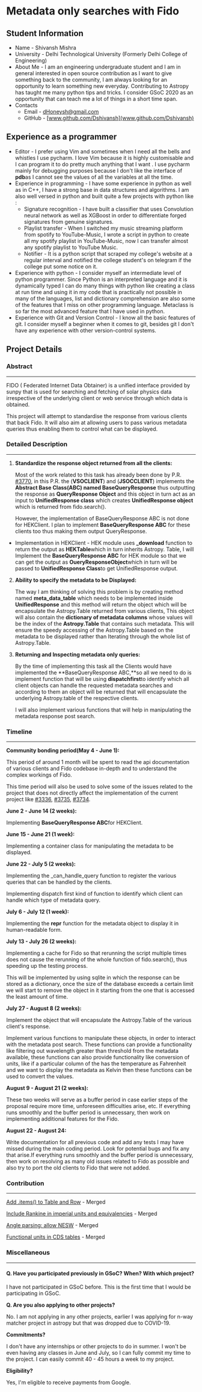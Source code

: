 # Metadata only searches with Fido

## Student Information

* Name - Shivansh Mishra
* University - Delhi Technological University (Formerly Delhi College of Engineering)
* About Me - I am an engineering undergraduate student and I am in general interested in open source contribution as I want to give something back to the community, I am always looking for an opportunity to learn something new everyday. Contributing to Astropy has taught me many python tips and tricks. I consider GSoC 2020 as an opportunity that can teach me a lot of things in a short time span.
* Contacts
  * Email - [dHoneysh@gmail.com](mailto:dHoneysh@gmail.com)
  * GitHub - [www.github.com/Dshivansh](www.github.com/Dshivansh)

## Experience as a programmer

* Editor - I prefer using Vim and sometimes when I need all the bells and whistles I use pycharm. I love Vim because it is highly customisable and I can program it to do pretty much anything that I want . I use pycharm mainly for debugging purposes because I don't like the interface of **pdb**as I cannot see the values of all the variables at all the time.
* Experience in programming - I have some experience in python as well as in C++, I have a strong base in data structures and algorithms. I am also well versed in python and built quite a few projects with python like :
  * Signature recognition - I have built a classifier that uses Convolution neural network as well as XGBoost in order to differentiate forged signatures from genuine signatures.
  * Playlist transfer - When I switched my music streaming platform from spotify to YouTube-Music, I wrote a script in python to create all my spotify playlist in YouTube-Music, now I can transfer almost any spotify playlist to YouTube Music.
  * Notifier - It is a python script that scraped my college's website at a regular interval and notified the college student's on telegram if the college put some notice on it.
* Experience with python - I consider myself an intermediate level of python programmer. Since Python is an interpreted language and it is dynamically typed I can do many things with python like creating a class at run time and using it in my code that is practically not possible in many of the languages, list and dictionary comprehension are also some of the features that I miss on other programming language. Metaclass is so far the most advanced feature that I have used in python.
* Experience with Git and Version Control - I know all the basic features of git. I consider myself a beginner when it comes to git, besides git I don't have any experience with other version-control systems.

## Project Details

### Abstract

---

FIDO ( Federated Internet Data Obtainer) is a unified interface provided by sunpy that is used for searching and fetching of solar physics data irrespective of the underlying client or web service through which data is obtained.

This project will attempt to standardise the response from various clients that back Fido. It will also aim at allowing users to pass various metadata queries thus enabling them to control what can be displayed.

### Detailed Description

---

1. **Standardize the response object returned from all the clients:**

    Most of the work related to this task has already been done by P.R. [#3770](https://github.com/sunpy/sunpy/pull/3770), in this P.R. the (**VSOCLIENT**) and (**JSOCCLIENT**) implements the **Abstract Base Class(ABC) named BaseQueryResponse** thus outputting the response as **QueryResponse Object** and this object in turn act as an input to **UnifiedResponse class** which creates **UnifiedResponse object** which is returned from fido.search().

    However, the implementation of BaseQueryResponse ABC is not done for HEKClient. I plan to implement **BaseQueryResponse ABC** for these clients too thus making them output QueryResponse.

* Implementation in HEKClient - HEK module uses **_download** function to return the output as **HEKTable**which in turn inherits Astropy. Table, I will Implement the  **BaseQueryResponse ABC** for HEK module so that we  can get the output as **OueryResponseObject**which in turn will be passed to **UnifiedResponse Class**to get UnifiedResponse output.

2. **Ability to specify the metadata to be Displayed:**

    The way I am thinking of solving this problem is by creating method named **meta_data_table** which needs to be implemented inside **UnifiedResponse** and this method will return the object which will be encapsulate the Astropy.Table returned from various clients, This object will also contain the **dictionary of metadata columns** whose values will be the index of the **Astropy.Table** that contains such metadata. This will ensure the speedy accessing of the Astropy.Table based on the metadata to be displayed rather than Iterating through the whole list of Astropy.Table.

3. **Returning and Inspecting metadata only queries:**

    By the time of implementing this task all the Clients would have implemented the **BaseQueryResponse ABC,**so all we need to do is implement function that will be using **dispatchfirst**to identify which all client objects can handle the requested metadata searches and according to them an object will be returned that will encapsulate the underlying Astropy.table of the respective clients.

    I will also implement various functions that will help in manipulating the metadata response post search.

### Timeline

---

**Community bonding period(May 4 -  June 1):**

This period of around 1 month will be spent to read the api documentation of various clients and Fido codebase in-depth and to understand the complex workings of Fido.

This time period will also be used to solve some of the issues related to the project that does not directly affect the implementation of the current project like [#3336](https://github.com/sunpy/sunpy/issues/3336), [#3735](https://github.com/sunpy/sunpy/issues/3735), [#3734](https://github.com/sunpy/sunpy/issues/3734).

**June 2 - June 14 (2 weeks):**

Implementing **BaseQueryResponse ABC**for HEKClient.

**June 15 - June 21 (1 week):**

Implementing a container class for manipulating the metadata to be displayed.

**June 22 - July 5 (2 weeks):**

Implementing the _can_handle_query function to register the various queries that can be handled by the clients.

Implementing dispatch first kind of function to identify which client can handle which type of metadata query.

**July 6 - July 12 (1 week):**

Implementing the **repr** function for the metadata object to display it in human-readable form.

**July 13 - July 26 (2 weeks):**

Implementing a cache for Fido so that rerunning the script multiple times does not cause the rerunning of the whole function of fido.search(), thus speeding up the testing process.

This will be implemented by using sqlite in which the response can be stored as a dictionary, once the size of the database exceeds a certain limit we will start to remove the object in it starting from the one that is accessed the least amount of time.

**July 27 - August 8 (2 weeks):**

Implement the object that will encapsulate the Astropy.Table of the various client's response.

Implement various functions to manipulate these objects, in order to interact with the metadata post search. These functions can provide a functionality like filtering out wavelength greater than threshold from the metadata available, these functions can also provide functionality like conversion of units, like if a particular column of the has the temperature as Fahrenheit and we want to display the metadata as Kelvin then these functions can be used to convert the values.

**August 9 - August 21 (2 weeks):**

These two weeks will serve as a buffer period in case earlier steps of the proposal require more time, unforeseen difficulties arise, etc. If everything runs smoothly and the buffer period is unnecessary, then work on implementing additional features for the Fido.

**August 22 - August 24:**

Write documentation for all previous code and add any tests I may have missed during the main coding period. Look for potential bugs and fix any that arise.If everything runs smoothly and the buffer period is unnecessary, then work on resolving as many old issues related to Fido as possible and also try to port the old clients to Fido that were not added.

### Contribution

---

[Add .items() to Table and Row](https://github.com/astropy/astropy/pull/9780) - Merged

[Include Rankine in imperial units and equivalencies](https://github.com/astropy/astropy/pull/9916) - Merged

[Angle parsing: allow NESW](https://github.com/astropy/astropy/pull/9859) - Merged

[Functional units in CDS tables](https://github.com/astropy/astropy/pull/9971) - Merged

### Miscellaneous

---

#### **Q. Have you participated previously in GSoC? When? With which project?**

I have not participated in GSoC before. This is the first time that I would be participating in GSoC.

**Q. Are you also applying to other projects?**

No. I am not applying in any other projects, earlier I was applying for n-way matcher project in astropy but that was dropped due to COVID-19.

**Commitments?**

I don't have any internships or other projects to do in summer. I won't be even having any classes in June and July, so I can fully commit my time to the project. I can easily commit 40 - 45 hours a week to my project.

**Eligibility?**

Yes, I'm eligible to receive payments from Google.
